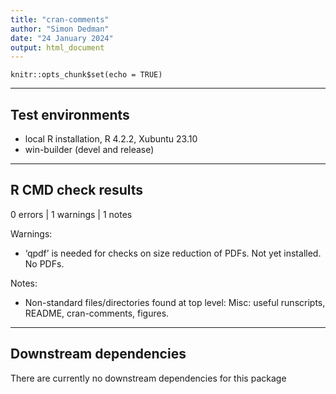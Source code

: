 ```yaml
---
title: "cran-comments"
author: "Simon Dedman"
date: "24 January 2024"
output: html_document
---
```


```{r setup, include=FALSE}
knitr::opts_chunk$set(echo = TRUE)
```

***

## Test environments
* local R installation, R 4.2.2, Xubuntu 23.10
* win-builder (devel and release)

***

## R CMD check results

0 errors | 1 warnings | 1 notes

Warnings:

* ‘qpdf’ is needed for checks on size reduction of PDFs. Not yet installed. No PDFs.

Notes:

* Non-standard files/directories found at top level: Misc: useful runscripts, README, cran-comments, figures.

***

## Downstream dependencies

There are currently no downstream dependencies for this package
